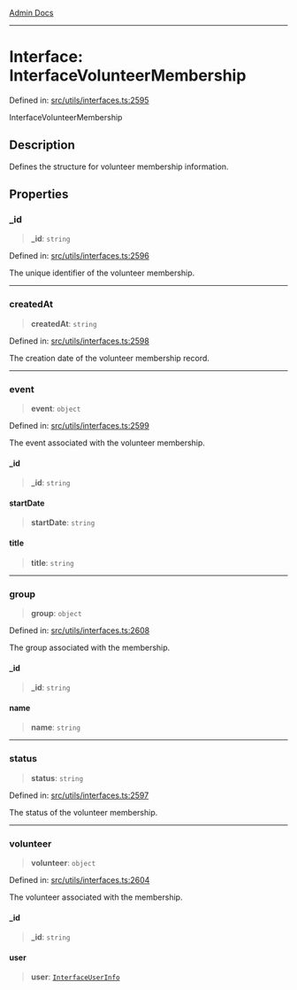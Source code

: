 [Admin Docs](/)

***

# Interface: InterfaceVolunteerMembership

Defined in: [src/utils/interfaces.ts:2595](https://github.com/PalisadoesFoundation/talawa-admin/blob/main/src/utils/interfaces.ts#L2595)

InterfaceVolunteerMembership

## Description

Defines the structure for volunteer membership information.

## Properties

### \_id

> **\_id**: `string`

Defined in: [src/utils/interfaces.ts:2596](https://github.com/PalisadoesFoundation/talawa-admin/blob/main/src/utils/interfaces.ts#L2596)

The unique identifier of the volunteer membership.

***

### createdAt

> **createdAt**: `string`

Defined in: [src/utils/interfaces.ts:2598](https://github.com/PalisadoesFoundation/talawa-admin/blob/main/src/utils/interfaces.ts#L2598)

The creation date of the volunteer membership record.

***

### event

> **event**: `object`

Defined in: [src/utils/interfaces.ts:2599](https://github.com/PalisadoesFoundation/talawa-admin/blob/main/src/utils/interfaces.ts#L2599)

The event associated with the volunteer membership.

#### \_id

> **\_id**: `string`

#### startDate

> **startDate**: `string`

#### title

> **title**: `string`

***

### group

> **group**: `object`

Defined in: [src/utils/interfaces.ts:2608](https://github.com/PalisadoesFoundation/talawa-admin/blob/main/src/utils/interfaces.ts#L2608)

The group associated with the membership.

#### \_id

> **\_id**: `string`

#### name

> **name**: `string`

***

### status

> **status**: `string`

Defined in: [src/utils/interfaces.ts:2597](https://github.com/PalisadoesFoundation/talawa-admin/blob/main/src/utils/interfaces.ts#L2597)

The status of the volunteer membership.

***

### volunteer

> **volunteer**: `object`

Defined in: [src/utils/interfaces.ts:2604](https://github.com/PalisadoesFoundation/talawa-admin/blob/main/src/utils/interfaces.ts#L2604)

The volunteer associated with the membership.

#### \_id

> **\_id**: `string`

#### user

> **user**: [`InterfaceUserInfo`](InterfaceUserInfo.md)
